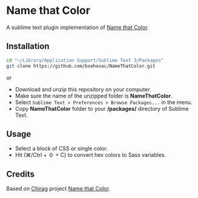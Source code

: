 # Name that Color

A sublime text plugin implementation of [Name that Color](http://chir.ag/projects/name-that-color).

## Installation

```bash
cd "~/Library/Application Support/Sublime Text 3/Packages"
git clone https://github.com/bsehovac/NameThatColor.git
```

or

- Download and unzip this repository on your computer.
- Make sure the name of the unzipped folder is **NameThatColor**.
- Select `Sublime Text > Preferences > Browse Packages...` in the menu.
- Copy **NameThatColor** folder to your **/packages/** directory of Sublime Text.

## Usage

- Select a block of CSS or single color.
- Hit (⌘/Ctrl + ⇧ + C) to convert hex colors to Sass variables.

## Credits
Based on [Chirag](http://chir.ag/) project [Name that Color](http://chir.ag/projects/name-that-color/).
